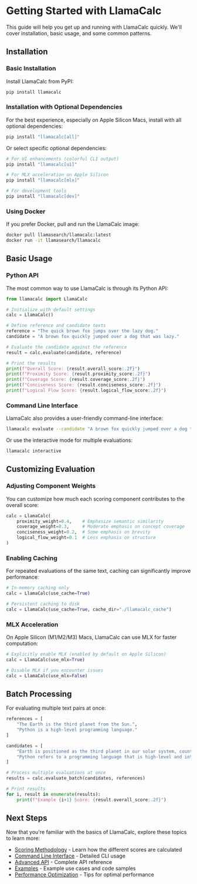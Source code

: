 # Getting Started with LlamaCalc

This guide will help you get up and running with LlamaCalc quickly. We'll cover installation, basic usage, and some common patterns.

## Installation

### Basic Installation

Install LlamaCalc from PyPI:

```bash
pip install llamacalc
```

### Installation with Optional Dependencies

For the best experience, especially on Apple Silicon Macs, install with all optional dependencies:

```bash
pip install "llamacalc[all]"
```

Or select specific optional dependencies:

```bash
# For UI enhancements (colorful CLI output)
pip install "llamacalc[ui]"

# For MLX acceleration on Apple Silicon
pip install "llamacalc[mlx]"

# For development tools
pip install "llamacalc[dev]"
```

### Using Docker

If you prefer Docker, pull and run the LlamaCalc image:

```bash
docker pull llamasearch/llamacalc:latest
docker run -it llamasearch/llamacalc
```

## Basic Usage

### Python API

The most common way to use LlamaCalc is through its Python API:

```python
from llamacalc import LlamaCalc

# Initialize with default settings
calc = LlamaCalc()

# Define reference and candidate texts
reference = "The quick brown fox jumps over the lazy dog."
candidate = "A brown fox quickly jumped over a dog that was lazy."

# Evaluate the candidate against the reference
result = calc.evaluate(candidate, reference)

# Print the results
print(f"Overall Score: {result.overall_score:.2f}")
print(f"Proximity Score: {result.proximity_score:.2f}")
print(f"Coverage Score: {result.coverage_score:.2f}")
print(f"Conciseness Score: {result.conciseness_score:.2f}")
print(f"Logical Flow Score: {result.logical_flow_score:.2f}")
```

### Command Line Interface

LlamaCalc also provides a user-friendly command-line interface:

```bash
llamacalc evaluate --candidate "A brown fox quickly jumped over a dog that was lazy." --reference "The quick brown fox jumps over the lazy dog."
```

Or use the interactive mode for multiple evaluations:

```bash
llamacalc interactive
```

## Customizing Evaluation

### Adjusting Component Weights

You can customize how much each scoring component contributes to the overall score:

```python
calc = LlamaCalc(
    proximity_weight=0.4,    # Emphasize semantic similarity
    coverage_weight=0.3,     # Moderate emphasis on concept coverage
    conciseness_weight=0.2,  # Some emphasis on brevity
    logical_flow_weight=0.1  # Less emphasis on structure
)
```

### Enabling Caching

For repeated evaluations of the same text, caching can significantly improve performance:

```python
# In-memory caching only
calc = LlamaCalc(use_cache=True)

# Persistent caching to disk
calc = LlamaCalc(use_cache=True, cache_dir="./llamacalc_cache")
```

### MLX Acceleration

On Apple Silicon (M1/M2/M3) Macs, LlamaCalc can use MLX for faster computation:

```python
# Explicitly enable MLX (enabled by default on Apple Silicon)
calc = LlamaCalc(use_mlx=True)

# Disable MLX if you encounter issues
calc = LlamaCalc(use_mlx=False)
```

## Batch Processing

For evaluating multiple text pairs at once:

```python
references = [
    "The Earth is the third planet from the Sun.",
    "Python is a high-level programming language."
]

candidates = [
    "Earth is positioned as the third planet in our solar system, counting from the Sun.",
    "Python refers to a programming language that is high-level and interpreted."
]

# Process multiple evaluations at once
results = calc.evaluate_batch(candidates, references)

# Print results
for i, result in enumerate(results):
    print(f"Example {i+1} Score: {result.overall_score:.2f}")
```

## Next Steps

Now that you're familiar with the basics of LlamaCalc, explore these topics to learn more:

- [Scoring Methodology](user_guide/scoring.md) - Learn how the different scores are calculated
- [Command Line Interface](user_guide/cli.md) - Detailed CLI usage
- [Advanced API](api/index.md) - Complete API reference
- [Examples](examples/index.md) - Example use cases and code samples
- [Performance Optimization](user_guide/performance.md) - Tips for optimal performance 